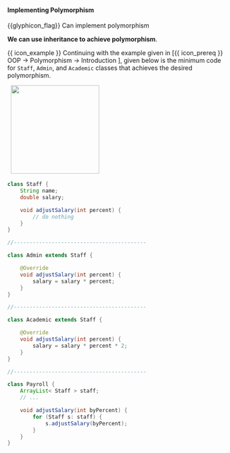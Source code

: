 <div id="title">

#### Implementing Polymorphism

</div>

<span id="prereqs"><panel src="../../oopDesign/polymorphism/introduction/unit-inElsewhere-asFlat.md" boilerplate header="%%{{ icon_prereq }} OOP → Polymorphism → Introduction%%" />
<panel src="../../oopDesign/inheritance/what/unit-inElsewhere-asFlat.md" boilerplate header="%%{{ icon_prereq }} OOP → Inheritance → What%%" />
<panel src="../overriding/unit-inElsewhere-asFlat.md" boilerplate header="%%{{ icon_prereq }} Implementation → OOP → Overriding%%" /></span>

<span id="outcomes">{{glyphicon_flag}} Can implement polymorphism</span>

<div id="body">

**We can use inheritance to achieve polymorphism**.

<tip-box>

{{ icon_example }} Continuing with the example given in [<trigger trigger="click" for="modal:oopImpl-polymorphism">{{ icon_prereq }} OOP → Polymorphism → Introduction </trigger>], given below is the minimum code for `Staff`, `Admin`, and `Academic` classes that achieves the desired polymorphism.

<modal title="" id="modal:oopImpl-polymorphism">
  <include src="../../oopDesign/polymorphism/introduction/unit-inElsewhere-asFlat.md" boilerplate/>
</modal>

<img src="{{baseUrl}}/oopImplementation/polymorphism/images/polymorphicPayroll.png" height="200" />
<p/>

```java
class Staff {
    String name;
    double salary;

    void adjustSalary(int percent) {
        // do nothing
    }
}

//------------------------------------------

class Admin extends Staff {

    @Override
    void adjustSalary(int percent) {
        salary = salary * percent;
    }
}

//------------------------------------------

class Academic extends Staff {

    @Override
    void adjustSalary(int percent) {
        salary = salary * percent * 2;
    }
}

//------------------------------------------

class Payroll {
    ArrayList< Staff > staff;
    // ...

    void adjustSalary(int byPercent) {
        for (Staff s: staff) {
            s.adjustSalary(byPercent);
        }
    }
}
```

</tip-box>

</div>

<div id="extras">
  <include src="resources.md" />
</div>